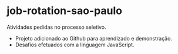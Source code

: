 # job-rotation-sao-paulo
 Atividades pedidas no processo seletivo.

- Projeto  adicionado ao Github para aprendizado e demonstração.
- Desafios efetuados com a linguagem JavaScript.